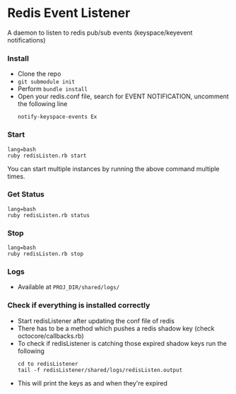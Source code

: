 # Redis Event Listener
A daemon to listen to redis pub/sub events (keyspace/keyevent notifications)

### Install
- Clone the repo
- `git submodule init`
- Perform `bundle install`
- Open your redis.conf file, search for EVENT NOTIFICATION, uncomment the following line
  ```
  notify-keyspace-events Ex
  ```

### Start

```
lang=bash
ruby redisListen.rb start
```

You can start multiple instances by running the above command multiple times.

### Get Status

```
lang=bash
ruby redisListen.rb status
```

### Stop

```
lang=bash
ruby redisListen.rb stop
```


### Logs

- Available at `PROJ_DIR/shared/logs/`


### Check if everything is installed correctly
- Start redisListener after updating the conf file of redis
- There has to be a method which pushes a redis shadow key (check octocore/callbacks.rb)
- To check if redisListener is catching those expired shadow keys run the following
  ```
  cd to redisListener
  tail -f redisListener/shared/logs/redisListen.output
  ```
- This will print the keys as and when they're expired

